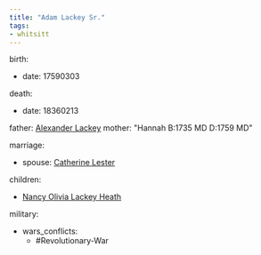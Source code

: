 ```yaml
---
title: "Adam Lackey Sr."
tags:
- whitsitt
---
```


birth:
  - date: 17590303

death:
  - date: 18360213

father: [Alexander Lackey](Alexander%20Lackey.md) 
mother: "Hannah B:1735 MD D:1759 MD"

marriage:
  - spouse: [Catherine Lester](Catherine%20Lester)

children:
  - [Nancy Olivia Lackey Heath](Nancy%20Olivia%20Lackey%20Heath.md)

military:
  - wars_conflicts:
      - #Revolutionary-War

